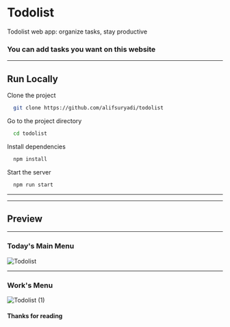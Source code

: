 # Todolist
Todolist web app: organize tasks, stay productive

### You can add tasks you want on this website

---
## Run Locally

Clone the project

```bash
  git clone https://github.com/alifsuryadi/todolist
```

Go to the project directory

```bash
  cd todolist
```

Install dependencies

```bash
  npm install
```

Start the server

```bash
  npm run start
```

---

___
## Preview
---
### Today's Main Menu
![Todolist](https://github.com/alifsuryadi/todolist/assets/119511703/5297533f-0ae8-4c05-87d9-ad5b72caca72)


___
### Work's Menu
![Todolist (1)](https://github.com/alifsuryadi/todolist/assets/119511703/e2dda7db-1eab-4f9a-a1fa-1b1a7985da71)

#### Thanks for reading

